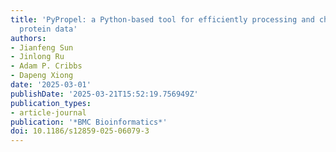 ```yaml
---
title: 'PyPropel: a Python-based tool for efficiently processing and characterising
  protein data'
authors:
- Jianfeng Sun
- Jinlong Ru
- Adam P. Cribbs
- Dapeng Xiong
date: '2025-03-01'
publishDate: '2025-03-21T15:52:19.756949Z'
publication_types:
- article-journal
publication: '*BMC Bioinformatics*'
doi: 10.1186/s12859-025-06079-3
---
```

